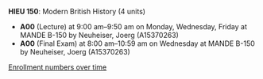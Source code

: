 **HIEU 150**: Modern British History (4 units)

- **A00** (Lecture) at 9:00 am–9:50 am on Monday, Wednesday, Friday at MANDE B-150 by Neuheiser, Joerg (A15370263)
- **A00** (Final Exam) at 8:00 am–10:59 am on Wednesday at MANDE B-150 by Neuheiser, Joerg (A15370263)

[Enrollment numbers over time](./HIEU150.tsv)
